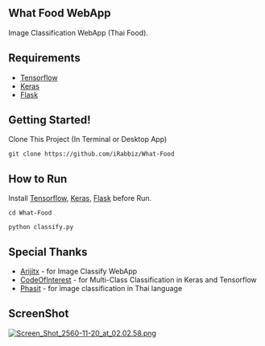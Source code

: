 ## What Food WebApp
Image Classification WebApp (Thai Food).

## Requirements
* [Tensorflow](https://www.tensorflow.org)
* [Keras](https://keras.io/)
* [Flask](http://flask.pocoo.org/)

## Getting Started!
Clone This Project (In Terminal or Desktop App)
```
git clone https://github.com/iRabbiz/What-Food
```

## How to Run
Install [Tensorflow](https://www.tensorflow.org), [Keras](https://keras.io/), [Flask](http://flask.pocoo.org/) before Run.
```
cd What-Food
```

```
python classify.py
```

## Special Thanks
* [Arijitx](https://github.com/arijitx/learning-deep-learning-/tree/master/Examples/img_classifier_webapp) - for Image Classify WebApp
* [CodeOfInterest](http://www.codesofinterest.com/2017/08/bottleneck-features-multi-class-classification-keras.html) - for Multi-Class Classification in Keras and Tensorflow
* [Phasit](https://www.facebook.com/groups/988867541235062/permalink/1287099968078483/) - for image classification in Thai language

## ScreenShot
[![Screen_Shot_2560-11-20_at_02.02.58.png](https://s18.postimg.org/xgizbegjd/Screen_Shot_2560-11-20_at_02.02.58.png)](https://postimg.org/image/m46dtm7ud/)
